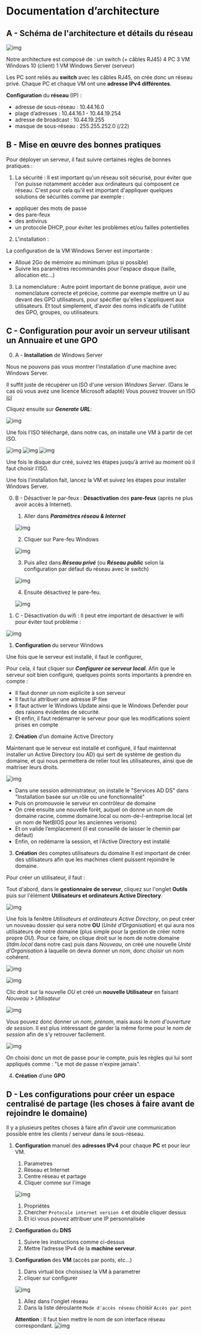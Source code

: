 # Documentation d’architecture

## A - Schéma de l'architecture et détails du réseau

![img](resources/images/screens/schema.png)

Notre architecture est composé de :
un switch (+ câbles RJ45)
4 PC
3 VM Windows 10 (client)
1 VM Windows Server (serveur)

Les PC sont reliés au **switch** avec les câbles RJ45, on crée donc un réseau privé. Chaque PC et chaque VM ont une **adresse IPv4 différentes**.

**Configuration** du **réseau** (IP) :

- adresse de sous-réseau : 10.44.16.0
- plage d’adresses : 10.44.16.1 - 10.44.19.254
- adresse de broadcast : 10.44.19.255
- masque de sous-réseau : 255.255.252.0 (/22)

## B - Mise en œuvre des bonnes pratiques

Pour déployer un serveur, il faut suivre certaines règles de bonnes pratiques :

1. La sécurité :
Il est important qu'un réseau soit sécurisé, pour éviter que l'on puisse notamment accéder aux ordinateurs qui composent ce réseau. C'est pour cela qu'il est important d'appliquer quelques solutions de sécurités comme par exemple : 

  - appliquer des mots de passe
  - des pare-feux
  - des antivirus
  - un protocole DHCP, pour éviter les problèmes et/ou failles potentielles 

2. L'installation :

La configuration de la VM Windows Server est importante :
   - Alloué 2Go de mémoire au minimum (plus si possible)
   - Suivre les paramètres recommandés pour l'espace disque (taille, allocation etc...)

3. La nomenclature :
Autre point important de bonne pratique, avoir une nomenclature correcte et précise, comme par exemple mettre un U au devant des GPO utilisateurs, pour spécifier qu'elles s'appliquent aux utilisateurs. Et tout simplement, d'avoir des noms indicatifs de l'utilité des GPO, groupes, ou utilisateurs.


## C - **Configuration** pour avoir un serveur utilisant un Annuaire et une GPO

0. A - **Installation** de Windows Server

Nous ne pouvons pas vous montrer l'installation d'une machine avec Windows Server. 

Il suffit juste de récupérer un ISO d'une version *Windows Server*. (Dans le cas où vous avez une licence Microsoft adapté) Vous pouvez trouver un ISO [ici](https://portal.azure.com/?Microsoft_Azure_Education_correlationId=622a7312-a981-4b4f-927c-a746d7804853#blade/Microsoft_Azure_Education/EducationMenuBlade/software)

Cliquez ensuite sur ***Generate URL***:

![img](resources/images/screens/Capture_d’écran_2021-05-06_212926.jpg)

Une fois l'ISO téléchargé, dans notre cas, on installe une VM à partir de cet ISO.

![img](resources/images/screens/2021-05-06_213418.jpg)
![img](resources/images/screens/2021-05-06_213600.jpg)
![img](resources/images/screens/2021-05-06213652.jpg)

Une fois le disque dur créé, suivez les étapes jusqu'à arrivé au moment où il faut choisir l'ISO.

Une fois l'installation fait, lancez la VM et suivez les étapes pour installer Windows Server.

0. B - Désactiver le par-feux : 
**Désactivation** des **pare-feux** (après ne plus avoir accès à Internet).
   1) Aller dans ***Paramètres réseau & Internet***

   ![img](IMG/Image1.jpg)

   2) Cliquer sur Pare-feu Windows

   ![img](IMG/Image2.png)

   3) Puis allez dans ***Réseau privé*** (ou ***Réseau public*** selon la configuration par défaut du réseau avec le switch)

   ![img](IMG/Image3.png)

   4) Ensuite désactivez le pare-feu.

   ![img](IMG/Desactivation_par-feu.png)

0. C - Désactivation du wifi :
Il peut etre important de désactiver le wifi pour éviter tout problème : 

![img](resources/images/screens/Wifi.png)


1. **Configuration** du serveur Windows

Une fois que le serveur est installé, il faut le configurer,

Pour cela, il faut cliquer sur ***Configurer ce serveur local***. Afin que le serveur soit bien configuré, quelques points sonts importants à prendre en compte :

- Il faut donner un nom explicite à son serveur 
- Il faut lui attribuer une adresse IP fixe
- Il faut activer le Windows Update ainsi que le Windows Defender pour des raisons évidentes de sécurité.
- Et enfin, il faut redémarrer le serveur pour que les modifications soient prises en compte

2. **Création** d’un domaine Active Directory

Maintenant que le serveur est installé et configuré, il faut maintennat installer un Active Directory (ou AD) qui sert de système de gestion du domaine, et qui nous permettera de relier tout les utilisateures, ainsi que de maitriser leurs droits.

![img](https://github.com/Matteo-Grellier/Projet_Infrastructure/blob/main/resources/images/screens/installation_ad/Capture%20d%E2%80%99%C3%A9cran%20(30).png)
- Dans une session administrateur, on installe le "Services AD DS" dans "Installation basée sur un rôle ou une fonctionnalité"
- Puis on promouvoie le serveur en contrôleur de domaine
- On créé ensuite une nouvelle forêt, auquel on donne un nom de domaine racine, comme domaine.local ou nom-de-l-entreprise.local (et un nom de NetBIOS pour les anciennes verisons)
- Et on valide l’emplacement (il est conseillé de laisser le chemin par défaut)
- Enfin, on redémarre la session, et l'Active Directory est installé

3. **Création** des comptes utilisateurs du domaine
Il est important de créer des utilisateurs afin que les machines client puissent rejoindre le domaine.

Pour créer un utilisateur, il faut :

Tout d'abord, dans le **gestionnaire de serveur**, cliquez sur l'onglet **Outils** puis sur l'élément **Utilisateurs et ordinateurs Active Directory**.

![img](resources/images/screens/installation_ad/Capture_d’écran_34.png)

Une fois la fenêtre *Utilisateurs et ordinateurs Active Directory*, on peut créer un nouveau dossier qui sera notre **OU** (*Unité d’Organisation*) et qui aura nos utilisateurs de notre domaine (plus simple pour la gestion de créer notre propre *OU*). Pour ce faire, on clique droit sur le nom de notre domaine (*ltdm.local* dans notre cas) puis dans *Nouveau*, on créé une nouvelle *Unité d’Organisation* à laquelle on devra donner un nom, donc choisir un nom cohérent.

![img](resources/images/screens/installation_ad/Capture_d’écran_36.png)

![img](resources/images/screens/installation_ad/Capture_d’écran_37.png)

Clic droit sur la nouvelle *OU* et créé un **nouvelle Utilisateur** en faisant *Nouveau > Utilisateur*

![img](resources/images/screens/installation_ad/Capture_d’écran_38.png)

Vous pouvez donc donner un *nom*, *prénom*, mais aussi le *nom d'ouverture de session*. Il est plus intéressant de garder la même forme pour le *nom de session* afin de s'y retrouver facilement.

![img](resources/images/screens/installation_ad/Capture_d’écran_39.png)

On choisi donc un mot de passe pour le compte, puis les règles qui lui sont appliqués comme : "Le mot de passe n'expire jamais".


4. **Création** d’une **GPO**

## D - Les configurations pour créer un espace centralisé de partage (les choses à faire avant de rejoindre le domaine)

Il y a plusieurs petites choses à faire afin d'avoir une communication possible entre les clients / serveur dans le sous-réseau.

1) **Configuration** manuel des **adresses IPv4** pour chaque **PC** et pour leur VM.
   1) Parametres
   2) Réseau et Internet
   3) Centre réseau et partage
   4) Cliquer comme sur l'image

   ![img](IMG/parametre_du_reseau.png)

   1) Propriétés
   2) Chercher `Protocole internet version 4` et double cliquer dessus
   3) Et ici vous pouvez attribuer une IP personnalisée

2) **Configuration** du **DNS**
    1) Suivre les instructions comme ci-dessus
    2) Mettre l’adresse IPv4 de la **machine serveur**.

3) **Configuration** des **VM** (accès par ponts, etc…)
    1) Dans virtual box choissisez la VM à parametrer
    2) cliquer sur configurer

   ![img](IMG/bouton_configuration.png)

    1) Allez dans l'onglet réseau
    2) Dans la liste déroulante `Mode d'accès réseau` choisir `Accès par pont`

    **Attention** : Il faut bien mettre le nom de son interface réseau correspondant.
    ![img](resources\images\screens\louis-infra\acces_par_pont.png)
    

